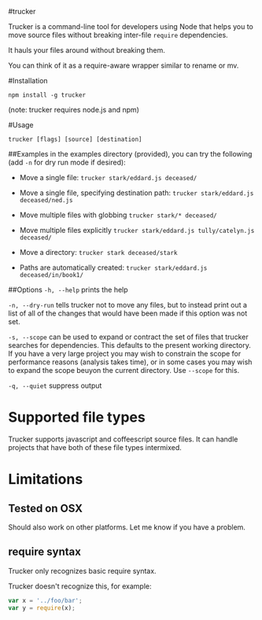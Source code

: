 #trucker

Trucker is a command-line tool for developers using Node that helps you to move source files without breaking inter-file ```require``` dependencies.

It hauls your files around without breaking them.

You can think of it as a require-aware wrapper similar to rename or mv.

#Installation

```npm install -g trucker```

(note: trucker requires node.js and npm)

#Usage

```trucker [flags] [source] [destination]```


##Examples
in the examples directory (provided), you can try the following (add ```-n``` for dry run mode if desired):

- Move a single file:
```trucker stark/eddard.js deceased/```

- Move a single file, specifying destination path:
```trucker stark/eddard.js deceased/ned.js```

- Move multiple files with globbing
```trucker stark/* deceased/```

- Move multiple files explicitly
```trucker stark/eddard.js tully/catelyn.js deceased/```

- Move a directory:
```trucker stark deceased/stark```

- Paths are automatically created:
```trucker stark/eddard.js deceased/in/book1/```

##Options
```-h, --help``` prints the help

```-n, --dry-run``` tells trucker not to move any files, but to instead print out a list of all of the changes that would have been made if this option was not set.

```-s, --scope``` can be used to expand or contract the set of files that trucker searches for dependencies. This defaults to the present working directory. If you have a very large project you may wish to constrain the scope for performance reasons (analysis takes time), or in some cases you may wish to expand the scope beuyon the current directory. Use ```--scope``` for this.

```-q, --quiet``` suppress output

# Supported file types

Trucker supports javascript and coffeescript source files. It can handle projects that have both of these file types intermixed.

# Limitations

## Tested on OSX

Should also work on other platforms. Let me know if you have a problem.

## require syntax

Trucker only recognizes basic require syntax.

Trucker doesn't recognize this, for example:
```javascript
var x = '../foo/bar';
var y = require(x);
```

